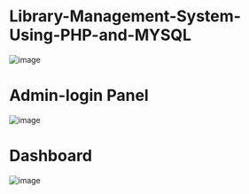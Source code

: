 # Library-Management-System-Using-PHP-and-MYSQL
![image](https://user-images.githubusercontent.com/126344404/221374475-22b50cd8-96f6-49b0-8f7c-96251f137b14.png)
# Admin-login Panel
![image](https://user-images.githubusercontent.com/126344404/221374492-fad6fff9-bcdd-4b00-9452-d84add0d972f.png)
# Dashboard
![image](https://user-images.githubusercontent.com/126344404/221374524-9d4ee5ef-5a97-407f-b427-3593bbe76031.png)

